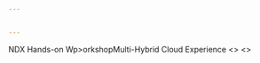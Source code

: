 ```yaml
---


---
```


<p>NDX Hands-on Wp>orkshopMulti-Hybrid Cloud Experience</>
<>
<><a href="https://github.com/netappkr/NDX_Handsonworkshop-/ 구현</a></>
<AWS, Azure) 확장</li>
</ua>

<!--stackedit_data:
eyJoaXN0b3J5IjpbMjA4MjA1Mzg1OF19
-->